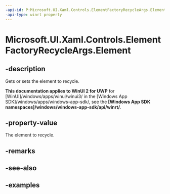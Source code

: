 ```yaml
---
-api-id: P:Microsoft.UI.Xaml.Controls.ElementFactoryRecycleArgs.Element
-api-type: winrt property
---
```


<!-- Property syntax.
public UIElement Element { get;  set; }
-->

# Microsoft.UI.Xaml.Controls.ElementFactoryRecycleArgs.Element

## -description

Gets or sets the element to recycle.

**This documentation applies to WinUI 2 for UWP** for [WinUI]/windows/apps/winui/winui3/ in the [Windows App SDK]/windows/apps/windows-app-sdk/, see the **[Windows App SDK namespaces]/windows/windows-app-sdk/api/winrt/**.

## -property-value

The element to recycle.

## -remarks

## -see-also

## -examples

